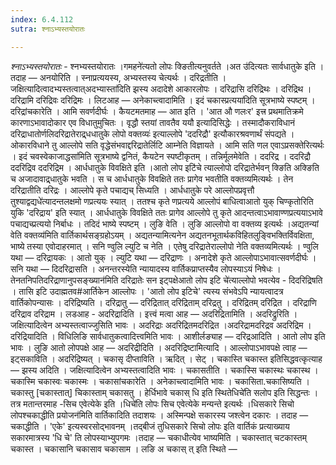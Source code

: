 ```yaml
---
index: 6.4.112
sutra: श्नाऽभ्यस्तयोरातः

---
```

_श्नाऽभ्यस्तयोरातः_ - श्नभ्यस्तयोरातः ।गमहने॑त्यतो लोपः क्ङितीत्यनुवर्तते ।अत उ॑दित्यतः सार्वधातुके इति । तदाह — अनयोरिति । स्नाप्रत्ययस्य, अभ्यस्तस्य चेत्यर्थः । दरिद्रतीति । जक्षित्यादित्वादभ्यस्तत्वात्अदभ्यास्ता॑दिति झस्य अदादेशे आकारलोपः । दरिद्रासि दरिद्रिथः । दरिद्रिथ । दरिद्रामि दरिद्रिवः दरिद्रिमः । लिटआह —  अनेकाच्त्वादामिति । इदं चकास्प्रत्यया॑दिति सूत्रभाष्ये स्पष्टम् । दरिद्रांचकारेति । आमि सवर्णदीर्घः । कैयटमतमाह —  आत इति । 'आत औ णलःर' इत्त्र प्रथमातिक्रमे कारणाऽभावादोकार एव विधातुमुचितः । वृद्धौ स्तयां तावतैव ययौ इत्यादिसिद्धेः । तस्मादौकराविधानं दरिद्राधातोर्णलिदरिद्रातेराद्र्धधातुके लोपो वक्तव्यः॑ इत्याल्लोपे 'ददरिद्रौ' इत्यौकारश्रवणार्थं संपद्यते । ओकारविधाने तु आल्लोपे सति वृद्धेसंभवाद्दरिद्रातेर्लिटि आम्नेति विज्ञायते । आमि सति णल एवाऽप्रसक्तेरित्यर्थः । इदं चवस्वेकाजाद्धसा॑मिति सूत्रभाष्ये द्वनितं, कैयटेन स्पष्टीकृतम् । तन्निर्मूलमेवेति । ददरिद्र । ददरिद्रौ ददरिद्रिव ददरिद्रिम । आर्धधातुके विवक्षिते इति ।आतो लोप इटि॑चे त्याल्लोपो दरिद्रातेर्भवन् क्ङिति अक्ङिति च अजादावाद्र्धातुके भवति । स च आर्धधातुके विवक्षिते ततः प्रागेव भवतीति वक्तव्यमित्यर्थः । तेन दरिद्रातीति दरिद्रः । आल्लोपे कृते पचाद्यच् सिध्यति । आर्धधातुके परे आल्लोपप्रवृत्तौ तुश्याद्वद्यधे॑त्यादन्तलक्षमो णप्रत्ययः स्यात् । ततश्च कृते णप्रत्यये आल्लोपं बाधित्वाआतो युक् चिण्कृतोरिति युकि 'दरिद्राय' इति स्यात् । आर्धधातुके विवक्षिते ततः प्रागेव आल्लोपे तु कृते आदन्तत्वाऽभावाण्णप्रत्ययाऽभावे पचाद्यच्प्रत्ययो निर्बाधः । तदिदं भाष्ये स्पष्टम् । लुङि वेति । लुङि आल्लोपो वा वक्तव्य इत्यर्थः ।अद्यतन्यां वेति वक्तव्य॑मिति वार्तिकार्थसङ्ग्रहोऽयम् । अद्यतन्यामित्यनेन अद्यतनभूतार्थकविहितलुङ्विभक्तिर्विवक्षिता, भाष्ये तस्या एवोदाहरमात् । सनि ण्वुलि ल्युटि च नेति । एतेषु दरिद्रातेराल्लोपो नेति वक्तव्यमित्यर्थः । ण्वुलि यथा —  दरिद्रायकः । आतो युक् । ल्युटि यथा —  दरिद्राणः । अनादेशे कृते आल्लोपाऽभावात्सवर्णदीर्घः । सनि यथा —  दिदरिद्रासति । अनन्तरस्येति न्यायादस्य वार्तिकप्राप्तस्यैव लोपस्याऽयं निषेधः । तेनतनिपतिदरिद्राणानुपसङ्ख्यान॑मिति दरिद्रातेः सन इट्पक्षेआतो लोप इटि चे॑त्याल्लोपो भवत्येव - दिदरिद्रिषति । तासि इटि उदाह्मतव#आर्तिकेन आल्लोपः । 'आतो लोप इटिचे' त्यस्य संभवेऽपि न्यायत्वादत्र वार्तिकोपन्यासः । दरिद्रिष्यति । दरिद्रातु — दरिद्रितात् दरिद्रिताम् दरिद्रतु । दरिद्रितम् दरिद्रित । दरिद्राणि दरिद्राव दरिद्राम । लडआह - अदरिद्रादिति । इत्त्वं मत्वा आह —  अदरिद्रितामिति । अदरिद्रुरिति । जक्षित्यादित्वेन अभ्यस्तत्वाज्जुसिति भावः । अदरिद्राः अदरिद्रितमदरिद्रित ।अदरिद्रामदरिद्रव अदरिद्रिम । दरिद्रियादिति । विधिलिङि सार्वधातुकत्वादित्त्वमिति भावः । आशीर्लङ्याह —  दरिद्रआदिति । आतो लोप इति भावः । लुङि आतो लोपपक्षे आह —  अदरिद्रीदिति । अदरिद्रिष्टामित्यादि । आल्लोपाऽभावपक्षे त्वाह —  इट्सकाविति । अदरिद्रिष्यत् । चकासृ दीप्ताविति । ऋदित् । सेट् । चकास्ति चकास्त इतिसिद्धवत्कृत्याह —  झस्य अदिति । जक्षित्यादित्वेन अभ्यस्तत्वादिति भावः । चकासतीति । चकास्सि चकास्थः चकास्थ । चकास्मि चकास्वः चकास्मः । चकासांचकारेति । अनेकाच्त्वादामिति भावः । चकासिता.चकासिष्यति । चकास्तु [चकास्तात्] चिकास्ताम् चकासतु । हेर्धिभावे चकास् धि इति स्थितेधिचे॑ति सलोप इति सिद्धन्तः । तत्र मतान्तरमाह -सिच एवेत्येके इति ।धिचे॑ति लोपः सिच एवेत्येके मन्यन्ते इत्यर्थः ।धिसकारे सिचो लोपश्चकाद्धीति प्रयोजन॑मिति वार्तिकादिति तदाशयः । अस्मिन्पक्षे सकारस्य जश्त्वेन दकारः । तदाह —  चकाद्धीति । 'एके' इत्यस्वरसोद्भावनम् ।तद्बीजं तुधिसकारे सिचो लोपः इति वार्तिकं प्रत्याख्याय सकारमात्रस्य 'धि चे' ति लोपस्याभ्युपगमः ।तदाह —  चकाधीत्येव भाष्यमिति । चकास्तात् चटकास्तम् चकास्त । चकासानि चकासाव चकासाम । लङि अ चकास् त् इति स्थिते — 